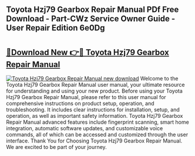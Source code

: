 ## Toyota Hzj79 Gearbox Repair Manual PDf Free Download - Part-CWz Service Owner Guide - User Repair Edition 6e0Dg

# <h2><a href="http://bc47699.oget.top/?id=Toyota+Hzj79+Gearbox+Repair+Manual">🔗Download New 👉🔴 Toyota Hzj79 Gearbox Repair Manual</a></h2>

[![Toyota Hzj79 Gearbox Repair Manual new download](https://i.imgur.com/5g1atiW.png)](http://bc47699.oget.top/?id=Toyota+Hzj79+Gearbox+Repair+Manual)
Welcome to the Toyota Hzj79 Gearbox Repair Manual user manual, your ultimate resource for understanding and using your new product. Before using your Toyota Hzj79 Gearbox Repair Manual, please refer to this user manual for comprehensive instructions on product setup, operation, and troubleshooting. It includes clear instructions for installation, setup, and operation, as well as important safety information. Toyota Hzj79 Gearbox Repair Manual advanced features include fingerprint scanning, smart home integration, automatic software updates, and customizable voice commands, all of which can be accessed and customized through the user interface. Thank You for Choosing Toyota Hzj79 Gearbox Repair Manual. We are excited to be part of your journey.
